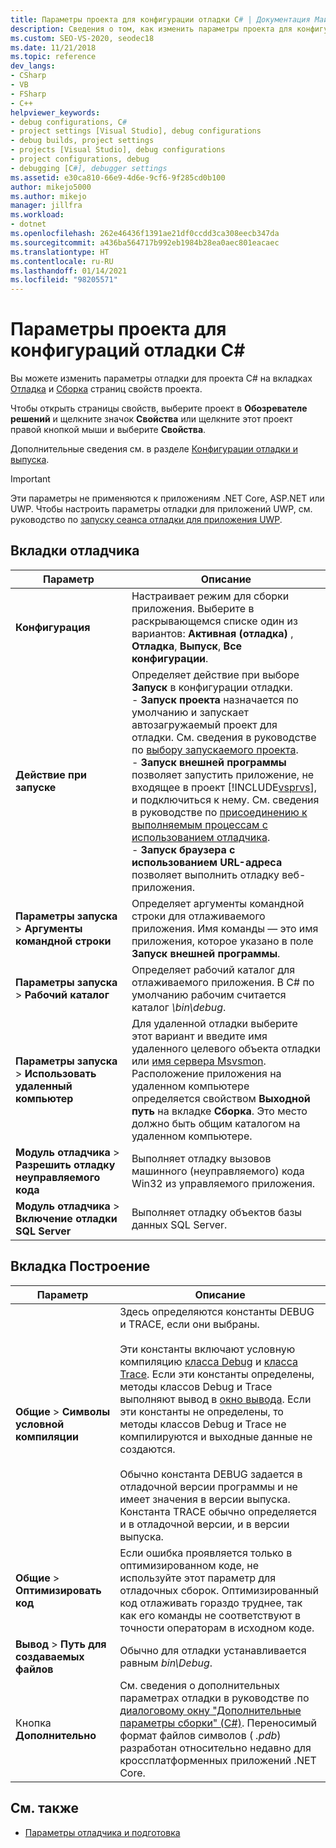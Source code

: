 ```yaml
---
title: Параметры проекта для конфигурации отладки C# | Документация Майкрософт
description: Сведения о том, как изменить параметры проекта для конфигурации отладки C# в Visual Studio с помощью вкладок "Отладка" и "Сборка" на странице свойств проекта.
ms.custom: SEO-VS-2020, seodec18
ms.date: 11/21/2018
ms.topic: reference
dev_langs:
- CSharp
- VB
- FSharp
- C++
helpviewer_keywords:
- debug configurations, C#
- project settings [Visual Studio], debug configurations
- debug builds, project settings
- projects [Visual Studio], debug configurations
- project configurations, debug
- debugging [C#], debugger settings
ms.assetid: e30ca810-66e9-4d6e-9cf6-9f285cd0b100
author: mikejo5000
ms.author: mikejo
manager: jillfra
ms.workload:
- dotnet
ms.openlocfilehash: 262e46436f1391ae21df0ccdd3ca308eecb347da
ms.sourcegitcommit: a436ba564717b992eb1984b28ea0aec801eacaec
ms.translationtype: HT
ms.contentlocale: ru-RU
ms.lasthandoff: 01/14/2021
ms.locfileid: "98205571"
---
```

# <a name="project-settings-for--c-debug-configurations"></a>Параметры проекта для конфигураций отладки C#

Вы можете изменить параметры отладки для проекта C# на вкладках [Отладка](#debug-tab) и [Сборка](#build-tab) страниц свойств проекта.

Чтобы открыть страницы свойств, выберите проект в **Обозревателе решений** и щелкните значок **Свойства** или щелкните этот проект правой кнопкой мыши и выберите **Свойства**.

Дополнительные сведения см. в разделе [Конфигурации отладки и выпуска](how-to-set-debug-and-release-configurations.md).

>[!IMPORTANT]
>Эти параметры не применяются к приложениям .NET Core, ASP.NET или UWP. Чтобы настроить параметры отладки для приложений UWP, см. руководство по [запуску сеанса отладки для приложения UWP](start-a-debugging-session-for-a-store-app-in-visual-studio-vb-csharp-cpp-and-xaml.md).

## <a name="debug-tab"></a>Вкладки отладчика

|Параметр|Описание|
|-------------------------------------| - |
| **Конфигурация** | Настраивает режим для сборки приложения. Выберите в раскрывающемся списке один из вариантов: **Активная (отладка)** , **Отладка**, **Выпуск**, **Все конфигурации**. |
| **Действие при запуске** | Определяет действие при выборе **Запуск** в конфигурации отладки.<br />- **Запуск проекта** назначается по умолчанию и запускает автозагружаемый проект для отладки. См. сведения в руководстве по [выбору запускаемого проекта](/previous-versions/visualstudio/visual-studio-2010/0s590bew(v=vs.100)).<br />- **Запуск внешней программы** позволяет запустить приложение, не входящее в проект [!INCLUDE[vsprvs](../code-quality/includes/vsprvs_md.md)], и подключиться к нему. См. сведения в руководстве по [присоединению к выполняемым процессам с использованием отладчика](attach-to-running-processes-with-the-visual-studio-debugger.md).<br />- **Запуск браузера с использованием URL-адреса** позволяет выполнить отладку веб-приложения. |
| **Параметры запуска** > **Аргументы командной строки** | Определяет аргументы командной строки для отлаживаемого приложения. Имя команды — это имя приложения, которое указано в поле **Запуск внешней программы**. |
| **Параметры запуска** > **Рабочий каталог** | Определяет рабочий каталог для отлаживаемого приложения. В C# по умолчанию рабочим считается каталог *\bin\debug*.
| **Параметры запуска** > **Использовать удаленный компьютер**|Для удаленной отладки выберите этот вариант и введите имя удаленного целевого объекта отладки или [имя сервера Msvsmon](../debugger/remote-debugging.md). <br />Расположение приложения на удаленном компьютере определяется свойством **Выходной путь** на вкладке **Сборка**. Это место должно быть общим каталогом на удаленном компьютере.
| **Модуль отладчика** > **Разрешить отладку неуправляемого кода** | Выполняет отладку вызовов машинного (неуправляемого) кода Win32 из управляемого приложения. |
| **Модуль отладчика** > **Включение отладки SQL Server** | Выполняет отладку объектов базы данных SQL Server. |

## <a name="build-tab"></a>Вкладка Построение

|Параметр|Описание|
|-------------|-----------------|
|**Общие** > **Символы условной компиляции**|Здесь определяются константы DEBUG и TRACE, если они выбраны.<br /><br /> Эти константы включают условную компиляцию [класса Debug](/dotnet/api/system.diagnostics.debug) и [класса Trace](/dotnet/api/system.diagnostics.trace). Если эти константы определены, методы классов Debug и Trace выполняют вывод в [окно вывода](../ide/reference/output-window.md). Если эти константы не определены, то методы классов Debug и Trace не компилируются и выходные данные не создаются.<br /><br />Обычно константа DEBUG задается в отладочной версии программы и не имеет значения в версии выпуска. Константа TRACE обычно определяется и в отладочной версии, и в версии выпуска.|
|**Общие** > **Оптимизировать код**|Если ошибка проявляется только в оптимизированном коде, не используйте этот параметр для отладочных сборок. Оптимизированный код отлаживать гораздо труднее, так как его команды не соответствуют в точности операторам в исходном коде.|
|**Вывод** > **Путь для создаваемых файлов**|Обычно для отладки устанавливается равным *bin\Debug*.|
|Кнопка **Дополнительно**|См. сведения о дополнительных параметрах отладки в руководстве по [диалоговому окну "Дополнительные параметры сборки" (C#)](../ide/reference/advanced-build-settings-dialog-box-csharp.md). Переносимый формат файлов символов ( *.pdb*) разработан относительно недавно для кроссплатформенных приложений .NET Core.

## <a name="see-also"></a>См. также
- [Параметры отладчика и подготовка](../debugger/debugger-settings-and-preparation.md)